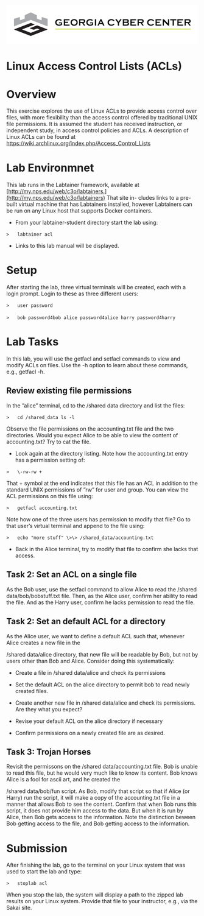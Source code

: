 ![](media/b80e0eacca6dad9d42b5dc3545946591.png)

Linux Access Control Lists (ACLs)
=================================

Overview
========

This exercise explores the use of Linux ACLs to provide access control over
files, with more flexibility than the access control offered by traditional UNIX
file permissions. It is assumed the student has received instruction, or
independent study, in access control policies and ACLs. A description of Linux
ACLs can be found at <https://wiki.archlinux.org/index.php/Access_Control_Lists>

Lab Environmnet
===============

This lab runs in the Labtainer framework, available at
[http://my.nps.edu/web/c3o/labtainers.](http://my.nps.edu/web/c3o/labtainers)
That site in- cludes links to a pre-built virtual machine that has Labtainers
installed, however Labtainers can be run on any Linux host that supports Docker
containers.

-   From your labtainer-student directory start the lab using:

~~~~~~~~~~~~~~~~~~~~~~~~~~~~~~~~~~~~~~~~~~~~~~~~~~~~~~~~~~~~~~~~~~~~~~~~~~~~~~~~
>   labtainer acl
~~~~~~~~~~~~~~~~~~~~~~~~~~~~~~~~~~~~~~~~~~~~~~~~~~~~~~~~~~~~~~~~~~~~~~~~~~~~~~~~

-   Links to this lab manual will be displayed.

Setup
=====

After starting the lab, three virtual terminals will be created, each with a
login prompt. Login to these as three different users:

~~~~~~~~~~~~~~~~~~~~~~~~~~~~~~~~~~~~~~~~~~~~~~~~~~~~~~~~~~~~~~~~~~~~~~~~~~~~~~~~
>   user password

>   bob password4bob alice password4alice harry password4harry
~~~~~~~~~~~~~~~~~~~~~~~~~~~~~~~~~~~~~~~~~~~~~~~~~~~~~~~~~~~~~~~~~~~~~~~~~~~~~~~~

Lab Tasks
=========

In this lab, you will use the getfacl and setfacl commands to view and modify
ACLs on files. Use the -h option to learn about these commands, e.g., getfacl
-h.

Review existing file permissions
--------------------------------

In the ”alice” terminal, cd to the /shared data directory and list the files:

~~~~~~~~~~~~~~~~~~~~~~~~~~~~~~~~~~~~~~~~~~~~~~~~~~~~~~~~~~~~~~~~~~~~~~~~~~~~~~~~
>   cd /shared_data ls -l
~~~~~~~~~~~~~~~~~~~~~~~~~~~~~~~~~~~~~~~~~~~~~~~~~~~~~~~~~~~~~~~~~~~~~~~~~~~~~~~~

Observe the file permissions on the accounting.txt file and the two directories.
Would you expect Alice to be able to view the content of accounting.txt? Try to
cat the file.

-   Look again at the directory listing. Note how the accounting.txt entry has a
    permission setting of:

~~~~~~~~~~~~~~~~~~~~~~~~~~~~~~~~~~~~~~~~~~~~~~~~~~~~~~~~~~~~~~~~~~~~~~~~~~~~~~~~
>   \-rw-rw +
~~~~~~~~~~~~~~~~~~~~~~~~~~~~~~~~~~~~~~~~~~~~~~~~~~~~~~~~~~~~~~~~~~~~~~~~~~~~~~~~

That + symbol at the end indicates that this file has an ACL in addition to the
standard UNIX permissions of ”rw” for user and group. You can view the ACL
permissions on this file using:

~~~~~~~~~~~~~~~~~~~~~~~~~~~~~~~~~~~~~~~~~~~~~~~~~~~~~~~~~~~~~~~~~~~~~~~~~~~~~~~~
>   getfacl accounting.txt
~~~~~~~~~~~~~~~~~~~~~~~~~~~~~~~~~~~~~~~~~~~~~~~~~~~~~~~~~~~~~~~~~~~~~~~~~~~~~~~~

Note how one of the three users has permission to modify that file? Go to that
user’s virtual terminal and append to the file using:

~~~~~~~~~~~~~~~~~~~~~~~~~~~~~~~~~~~~~~~~~~~~~~~~~~~~~~~~~~~~~~~~~~~~~~~~~~~~~~~~
>   echo "more stuff" \>\> /shared_data/accounting.txt
~~~~~~~~~~~~~~~~~~~~~~~~~~~~~~~~~~~~~~~~~~~~~~~~~~~~~~~~~~~~~~~~~~~~~~~~~~~~~~~~

-   Back in the Alice terminal, try to modify that file to confirm she lacks
    that access.

Task 2: Set an ACL on a single file
-----------------------------------

As the Bob user, use the setfacl command to allow Alice to read the /shared
data/bob/bobstuff.txt file. Then, as the Alice user, confirm her ability to read
the file. And as the Harry user, confirm he lacks permission to read the file.

Task 2: Set an default ACL for a directory
------------------------------------------

As the Alice user, we want to define a default ACL such that, whenever Alice
creates a new file in the

/shared data/alice directory, that new file will be readable by Bob, but not by
users other than Bob and Alice. Consider doing this systematically:

-   Create a file in /shared data/alice and check its permissions

-   Set the default ACL on the alice directory to permit bob to read newly
    created files.

-   Create another new file in /shared data/alice and check its permissions. Are
    they what you expect?

-   Revise your default ACL on the alice directory if necessary

-   Confirm permissions on a newly created file are as desired.

Task 3: Trojan Horses
---------------------

Revisit the permissons on the /shared data/accounting.txt file. Bob is unable to
read this file, but he would very much like to know its content. Bob knows Alice
is a fool for ascii art, and he created the

/shared data/bob/fun script. As Bob, modify that script so that if Alice (or
Harry) run the script, it will make a copy of the accounting.txt file in a
manner that allows Bob to see the content. Confirm that when Bob runs this
script, it does not provide him access to the data. But when it is run by Alice,
then Bob gets access to the information. Note the distinction beween Bob getting
access to the file, and Bob getting access to the information.

Submission
==========

After finishing the lab, go to the terminal on your Linux system that was used
to start the lab and type:

~~~~~~~~~~~~~~~~~~~~~~~~~~~~~~~~~~~~~~~~~~~~~~~~~~~~~~~~~~~~~~~~~~~~~~~~~~~~~~~~
>   stoplab acl
~~~~~~~~~~~~~~~~~~~~~~~~~~~~~~~~~~~~~~~~~~~~~~~~~~~~~~~~~~~~~~~~~~~~~~~~~~~~~~~~

When you stop the lab, the system will display a path to the zipped lab results
on your Linux system. Provide that file to your instructor, e.g., via the Sakai
site.
